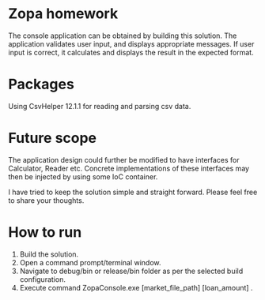 # Zopa homework

The console application can be obtained by building this solution. The application validates user input, and displays appropriate messages.
If user input is correct, it calculates and displays the result in the expected format.

# Packages
Using CsvHelper 12.1.1 for reading and parsing csv data.

# Future scope
The application design could further be modified to have interfaces for Calculator, Reader etc. Concrete implementations of these interfaces may then be injected by using some IoC container.

I have tried to keep the solution simple and straight forward. Please feel free to share your thoughts.

# How to run
1. Build the solution.
2. Open a command prompt/terminal window.
3. Navigate to debug/bin or release/bin folder as per the selected build configuration.
4. Execute command ZopaConsole.exe [market_file_path] [loan_amount] .
